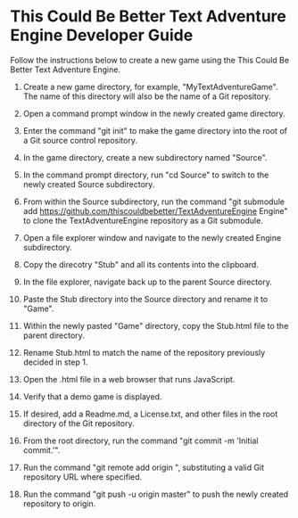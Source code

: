 This Could Be Better Text Adventure Engine Developer Guide
==========================================================

Follow the instructions below to create a new game using the This Could Be Better Text Adventure Engine.

1. Create a new game directory, for example, "MyTextAdventureGame".  The name of this directory will also be the name of a Git repository.

2. Open a command prompt window in the newly created game directory.

3. Enter the command "git init" to make the game directory into the root of a Git source control repository.

4. In the game directory, create a new subdirectory named "Source".

5. In the command prompt directory, run "cd Source" to switch to the newly created Source subdirectory.

6. From within the Source subdirectory, run the command "git submodule add https://github.com/thiscouldbebetter/TextAdventureEngine Engine" to clone the TextAdventureEngine repository as a Git submodule.

7. Open a file explorer window and navigate to the newly created Engine subdirectory.

8. Copy the direcotry "Stub" and all its contents into the clipboard.

9. In the file explorer, navigate back up to the parent Source directory.

10. Paste the Stub directory into the Source directory and rename it to "Game".

11. Within the newly pasted "Game" directory, copy the Stub.html file to the parent directory.

12. Rename Stub.html to match the name of the repository previously decided in step 1.

13. Open the .html file in a web browser that runs JavaScript.

14. Verify that a demo game is displayed.

15. If desired, add a Readme.md, a License.txt, and other files in the root directory of the Git repository.

16. From the root directory, run the command "git commit -m 'Initial commit.'".

17. Run the command "git remote add origin <url>", substituting a valid Git repository URL where specified.

18. Run the command "git push -u origin master" to push the newly created repository to origin.

